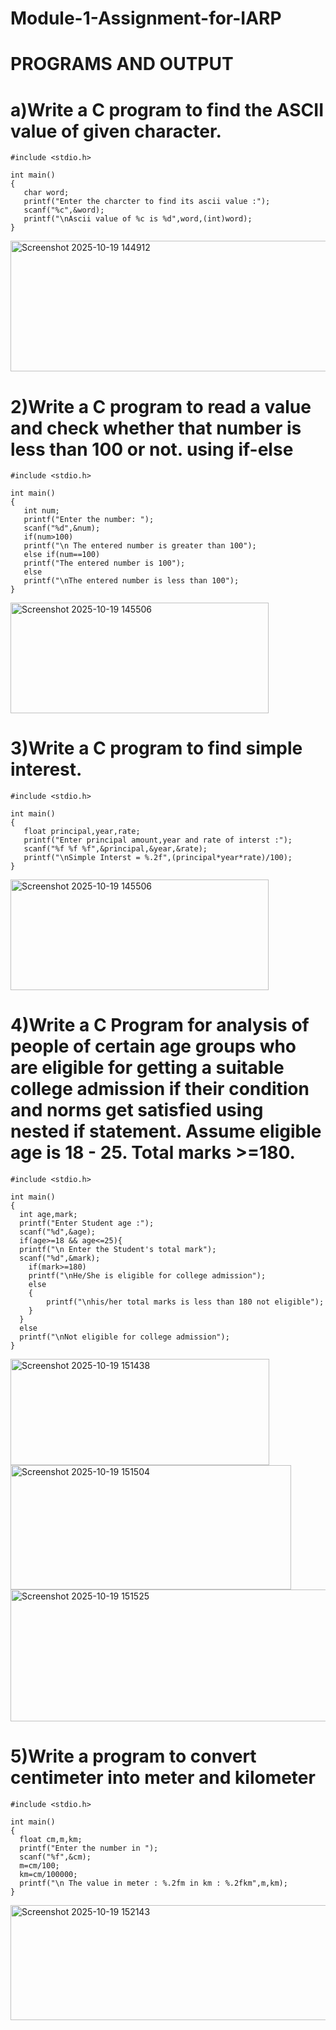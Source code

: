 # Module-1-Assignment-for-IARP

# PROGRAMS AND OUTPUT

# a)Write a C program to find the ASCII value of given character.
```
#include <stdio.h>

int main()
{
   char word;
   printf("Enter the charcter to find its ascii value :");
   scanf("%c",&word);
   printf("\nAscii value of %c is %d",word,(int)word);
}
```

<img width="515" height="209" alt="Screenshot 2025-10-19 144912" src="https://github.com/user-attachments/assets/9bc6dc35-caef-41be-9769-2e6566fac542" />



# 2)Write a C program to read a value and check whether that number is less than 100 or not. using  if-else
```
#include <stdio.h>

int main()
{
   int num;
   printf("Enter the number: ");
   scanf("%d",&num);
   if(num>100)
   printf("\n The entered number is greater than 100");
   else if(num==100)
   printf("The entered number is 100");
   else
   printf("\nThe entered number is less than 100");
}
```

<img width="413" height="177" alt="Screenshot 2025-10-19 145506" src="https://github.com/user-attachments/assets/46c09810-34a5-4778-a675-3ace1a526f60" />




# 3)Write a C program to find simple interest. 
```
#include <stdio.h>

int main()
{
   float principal,year,rate;
   printf("Enter principal amount,year and rate of interst :");
   scanf("%f %f %f",&principal,&year,&rate);
   printf("\nSimple Interst = %.2f",(principal*year*rate)/100);
}
```

<img width="413" height="177" alt="Screenshot 2025-10-19 145506" src="https://github.com/user-attachments/assets/54d98292-a4b4-458d-9e71-6960b6f1e5e9" />




# 4)Write a C Program for analysis of people of certain age groups who are eligible for getting a suitable college admission if their condition and norms get satisfied using nested if statement. Assume eligible age is 18 - 25. Total marks >=180.
```
#include <stdio.h>

int main()
{
  int age,mark;
  printf("Enter Student age :");
  scanf("%d",&age);
  if(age>=18 && age<=25){
  printf("\n Enter the Student's total mark");
  scanf("%d",&mark);
    if(mark>=180)
    printf("\nHe/She is eligible for college admission");
    else
    {
        printf("\nhis/her total marks is less than 180 not eligible");
    }
  }
  else
  printf("\nNot eligible for college admission");
}
```





<img width="414" height="170" alt="Screenshot 2025-10-19 151438" src="https://github.com/user-attachments/assets/5884f9e5-2cac-47d9-af68-78ff37efaba1" />



<img width="449" height="199" alt="Screenshot 2025-10-19 151504" src="https://github.com/user-attachments/assets/966d2348-6a4a-43b8-b4f0-1c1091bce89b" />





<img width="560" height="211" alt="Screenshot 2025-10-19 151525" src="https://github.com/user-attachments/assets/28e1b379-3d02-4745-901a-3efdadee40bf" />






# 5)Write a program to convert centimeter into meter and kilometer
```
#include <stdio.h>

int main()
{
  float cm,m,km;
  printf("Enter the number in ");
  scanf("%f",&cm);
  m=cm/100;
  km=cm/100000;
  printf("\n The value in meter : %.2fm in km : %.2fkm",m,km);
}
```

<img width="525" height="184" alt="Screenshot 2025-10-19 152143" src="https://github.com/user-attachments/assets/3454533b-121f-4653-9ac4-bd3541b94ccb" />










